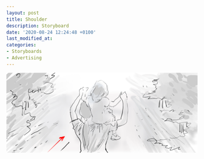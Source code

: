 ```yaml
---
layout: post
title: Shoulder
description: Storyboard
date: '2020-08-24 12:24:48 +0100'
last_modified_at:
categories:
- Storyboards
- Advertising
---
```

![storyboard frame, on the shoulder](/images/Pharma_006.png)

